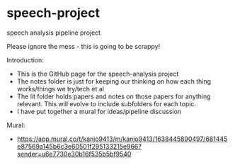 # speech-project
speech analysis pipeline project

Please ignore the mess - this is going to be scrappy!

Introduction:
- This is the GitHub page for the speech-analysis project
- The notes folder is just for keeping our thinking on how each thing works/things we try/tech et al
- The lit folder holds papers and notes on those papers for anything relevant. This will evolve to include subfolders for each topic.
- I have put together a mural for ideas/pipeline discussion

Mural:
- https://app.mural.co/t/kanjo9413/m/kanjo9413/1638445890497/681445e87569a145b6c3e60501f295133215e966?sender=u6e7730e30b16f535b5bf9540
